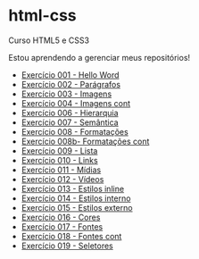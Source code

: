 # html-css
 Curso HTML5 e CSS3

Estou aprendendo a gerenciar meus repositórios!

- <a href="https://homeromedeiros.github.io/html-css/exercicios/ex001/">Exercício 001 - Hello Word</a>
- <a href="https://homeromedeiros.github.io/html-css/exercicios/ex002/">Exercício 002 - Parágrafos</a>
- <a href="https://homeromedeiros.github.io/html-css/exercicios/ex003/">Exercício 003 - Imagens</a>
- <a href="https://homeromedeiros.github.io/html-css/exercicios/ex004/">Exercício 004 - Imagens cont</a>
- <a href="https://homeromedeiros.github.io/html-css/exercicios/ex006/">Exercício 006 - Hierarquia</a>
- <a href="https://homeromedeiros.github.io/html-css/exercicios/ex007/">Exercício 007 - Semântica</a>
- <a href="https://homeromedeiros.github.io/html-css/exercicios/ex008/">Exercício 008 - Formatações</a>
- <a href="https://homeromedeiros.github.io/html-css/exercicios/ex008b/">Exercício 008b- Formatações cont</a>
- <a href="https://homeromedeiros.github.io/html-css/exercicios/ex009/">Exercício 009 - Lista</a>
- <a href="https://homeromedeiros.github.io/html-css/exercicios/ex010/">Exercício 010 - Links</a>
- <a href="https://homeromedeiros.github.io/html-css/exercicios/ex011/">Exercício 011 - Mídias</a>
- <a href="https://homeromedeiros.github.io/html-css/exercicios/ex012/">Exercício 012 - Vídeos</a>
- <a href="https://homeromedeiros.github.io/html-css/exercicios/ex013/">Exercício 013 - Estilos inline</a>
- <a href="https://homeromedeiros.github.io/html-css/exercicios/ex014/">Exercício 014 - Estilos interno</a>
- <a href="https://homeromedeiros.github.io/html-css/exercicios/ex015/">Exercício 015 - Estilos externo</a>
- <a href="https://homeromedeiros.github.io/html-css/exercicios/ex016/">Exercício 016 - Cores</a>
- <a href="https://homeromedeiros.github.io/html-css/exercicios/ex017/">Exercício 017 - Fontes</a>
- <a href="https://homeromedeiros.github.io/html-css/exercicios/ex018/">Exercício 018 - Fontes cont</a>
- <a href="https://homeromedeiros.github.io/html-css/exercicios/ex019/">Exercício 019 - Seletores</a>

